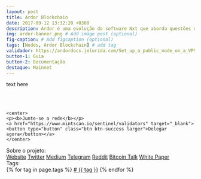 ```yaml
---
layout: post
title: Ardor Blockchain
date: 2017-09-12 13:32:20 +0300
description: Ardor é uma evolução do software Nxt que aborda questões de aumento de blockchain, escalabilidade e versatilidade. Execute um full node e receba recompensas. #Add post description (optional)
img: ardor-banner.png # Add image post (optional)
fig-caption: # Add figcaption (optional)
tags: [Nodes, Ardor Blockchain] # add tag
validador: https://ardordocs.jelurida.com/Set_up_a_public_node_on_a_VPS
button-1: Guia
button-2: Documentação
destaque: Mainnet
---
```



text here


<br /> <br />


    <center>
    <p><b>Junte-se a rede</b></p>
    <a href="https://www.mintscan.io/sentinel/validators" target="_blank"><button type="button" class="btn btn-success larger">Delegar agora</button></a>
    </center>

<div class="page-footer">
  <div class="page-share">
  Sobre o projeto: <br />
    <a href="https://sentinel.co/" title="Website" target="_blank">Website</a>
    <a href="https://twitter.com/Sentinel_co" title="Twitter" target="_blank">Twitter</a>
    <a href="https://medium.com/sentinel" title="Medium" target="_blank">Medium</a>
    <a href="https://t.me/SentinelNodeNetwork" title="Telegram" target="_blank">Telegram</a>
    <a href="http://reddit.com/r/SENT" title="Reddit" target="_blank">Reddit</a>
    <a href="https://bitcointalk.org/index.php?topic=2233859.0" title="Bitcoin Talk" target="_blank">Bitcoin Talk</a>
    <a href="https://sentinel.co/whitepaper/" title="White Paper" target="_blank">White Paper</a>

  </div>
  <div class="page-tag">
  Tags: <br />
    {% for tag in page.tags %}
      <a href="{{site.baseurl}}/tags#{{tag}}" class="tag">&#35; {{ tag }}</a>
    {% endfor %}
  </div>
</div>
